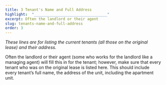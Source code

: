 ```yaml
---
title: 3 Tenant's Name and Full Address
highlight:  "_________________________________"
excerpt: Often the landlord or their agent 
slug: tenants-name-and-full-address
order: 3
---
```


_These lines are for listing the current tenants (all those on the original lease) and their address._

Often the landlord or their agent (some who works for the landlord like a managing agent) will fill this in for the tenant; however, make sure that every tenant who was on the original lease is listed here. This should include every tenant’s full name, the address of the unit, including the apartment unit.  
